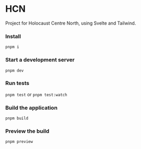 # HCN

Project for Holocaust Centre North, using Svelte and Tailwind.

### Install

`pnpm i`

### Start a development server

`pnpm dev`

### Run tests

`pnpm test`
or
`pnpm test:watch`

### Build the application

`pnpm build`

### Preview the build

`pnpm preview`
